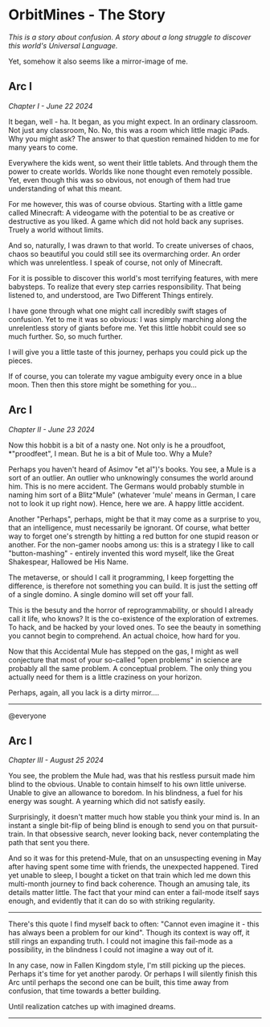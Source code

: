 

# OrbitMines - The Story  
*This is a story about confusion. A story about a long struggle to discover this world's Universal Language.*  
  
Yet, somehow it also seems like a mirror-image of me.  
  
## Arc I  
*Chapter I - June 22 2024*  
  
It began, well - ha. It began, as you might expect. In an ordinary classroom. Not just any classroom, No. No, this was a room which little magic iPads. Why you might ask? The answer to that question remained hidden to me for many years to come.  
  
Everywhere the kids went, so went their little tablets. And through them the power to create worlds. Worlds like none thought even remotely possible. Yet, even though this was so obvious, not enough of them had true understanding of what this meant.  
  
For me however, this was of course obvious. Starting with a little game called Minecraft: A videogame with the potential to be as creative or destructive as you liked. A game which did not hold back any suprises. Truely a world without limits.  
  
And so, naturally, I was drawn to that world. To create universes of chaos, chaos so beautiful you could still see its overmarching order. An order which was unrelentless. I speak of course, not only of Minecraft.  
  
For it is possible to discover this world's most terrifying features, with mere babysteps. To realize that every step carries responsibility. That being listened to, and understood, are Two Different Things entirely.  
  
I have gone through what one might call incredibly swift stages of confusion. Yet to me it was so obvious: I was simply marching along the unrelentless story of giants before me. Yet this little hobbit could see so much further. So, so much further.  
  
I will give you a little taste of this journey, perhaps you could pick up the pieces.  
  
If of course, you can tolerate my vague ambiguity every once in a blue moon. Then then this store might be something for you...  
  
## Arc I  
*Chapter II - June 23 2024*  
  
Now this hobbit is a bit of a nasty one. Not only is he a proudfoot, *"proodfeet", I mean. But he is a bit of Mule too. Why a Mule?  
  
Perhaps you haven't heard of Asimov "et al")'s books. You see, a Mule is a sort of an outlier. An outlier who unknowingly consumes the world around him. This is no mere accident. The Germans would probably stumble in naming him sort of a Blitz"Mule" (whatever 'mule' means in German, I care not to look it up right now). Hence, here we are. A happy little accident.  
  
Another "Perhaps", perhaps, might be that it may come as a surprise to you, that an intelligence, must necessarily be ignorant. Of course, what better way to forget one's strength by hitting a red button for one stupid reason or another. For the non-gamer noobs among us: this is a strategy I like to call "button-mashing" - entirely invented this word myself, like the Great Shakespear, Hallowed be His Name.  
  
The metaverse, or should I call it programming, I keep forgetting the difference, is therefore not something you can build. It is just the setting off of a single domino. A single domino will set off your fall.  
  
This is the besuty and the horror of reprogrammability, or should I already call it life, who knows? It is the co-existence of the exploration of extremes. To hack, and be hacked by your loved ones. To see the beauty in something you cannot begin to comprehend. An actual choice, how hard for you.  
  
Now that this Accidental Mule has stepped on the gas, I might as well conjecture that most of your so-called "open problems" in science are probably all the same problem. A conceptual problem. The only thing you actually need for them is a little craziness on your horizon.  
  
Perhaps, again, all you lack is a dirty mirror....

---

@everyone  
  
## Arc I  
*Chapter III - August 25 2024*  

You see, the problem the Mule had, was that his restless pursuit made him blind to the obvious. Unable to contain himself to his own little universe. Unable to give an allowance to boredom. In his blindness, a fuel for his energy was sought. A yearning which did not satisfy easily.

Surprisingly, it doesn't matter much how stable you think your mind is. In an instant a single bit-flip of being blind is enough to send you on that pursuit-train. In that obsessive search, never looking back, never contemplating the path that sent you there.

And so it was for this pretend-Mule, that on an unsuspecting evening in May after having spent some time with friends, the unexpected happened. Tired yet unable to sleep, I bought a ticket on that train which led me down this multi-month journey to find back coherence. Though an amusing tale, its details matter little. The fact that your mind can enter a fail-mode itself says enough, and evidently that it can do so with striking regularity.

---

There's this quote I find myself back to often: "Cannot even imagine it - this has always been a problem for our kind". Though its context is way off, it still rings an expanding truth. I could not imagine this fail-mode as a possibility, in the blindness I could not imagine a way out of it. 

In any case, now in Fallen Kingdom style, I'm still picking up the pieces. Perhaps it's time for yet another parody. Or perhaps I will silently finish this Arc until perhaps the second one can be built, this time away from confusion, that time towards a better building.

Until realization catches up with imagined dreams.



---
